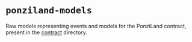 # `ponziland-models`

Raw models representing events and models for the PonziLand contract, present in the [contract](../../contracts) directory.
